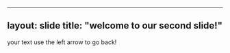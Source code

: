 ----
layout: slide
title:  "welcome to our second slide!"
----
your text
use the left arrow to go back!
